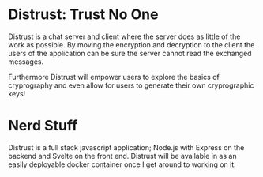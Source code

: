 # Distrust: Trust No One

Distrust is a chat server and client where the server does as little of the work as possible. By moving the encryption and decryption to the client the users of the application can be sure the server cannot read the exchanged messages.


Furthermore Distrust will empower users to explore the basics of cryprography and even allow for users to generate their own cryprographic keys!

# Nerd Stuff

Distrust is a full stack javascript application; Node.js with Express on the backend and Svelte on the front end. Distrust will be available in as an easily deployable docker container once I get around to working on it.

